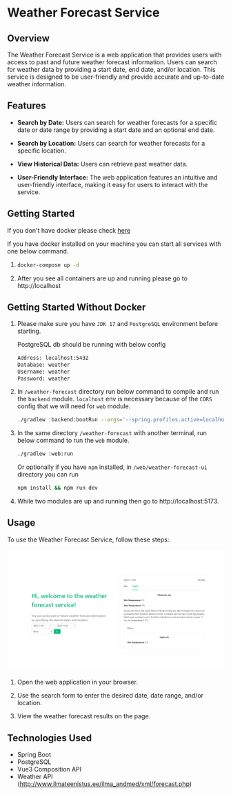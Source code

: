# Weather Forecast Service

## Overview

The Weather Forecast Service is a web application that provides users with access to past and future weather forecast information. Users can search for weather data by providing a start date, end date, and/or location. This service is designed to be user-friendly and provide accurate and up-to-date weather information.

## Features

- **Search by Date:** Users can search for weather forecasts for a specific date or date range by providing a start date and an optional end date.

- **Search by Location:** Users can search for weather forecasts for a specific location.

- **View Historical Data:** Users can retrieve past weather data.

- **User-Friendly Interface:** The web application features an intuitive and user-friendly interface, making it easy for users to interact with the service.

## Getting Started
If you don't have docker please check [here](#getting-started-without-docker)


If you have docker installed on your machine you can start all services with one below command.


1.
      ```bash
      docker-compose up -d
      ```

2. After you see all containers are up and running please go to http://localhost


## Getting Started Without Docker

1. Please make sure you have `JDK 17` and `PostgreSQL` environment before starting.
   
    PostgreSQL db should be running with below config
     ```
    Address: localhost:5432
    Database: weather
    Username: weather
    Password: weather
    ```
   
2. In `/weather-forecast` directory run below command to compile and run the `backend` module. `localhost` env is necessary 
   because of the `CORS` config that we will need for `web` module.
   ```bash
   ./gradlew :backend:bootRun --args='--spring.profiles.active=localhost'
   ```
    
3. In the same directory `/weather-forecast` with another terminal, run below command to run the `web` module.
    ```bash
   ./gradlew :web:run
   ```
   
    Or optionally if you have `npm` installed, in `/web/weather-forecast-ui` directory you can run 
   ```bash
   npm install && npm run dev
   ```
4. While two modules are up and running then go to http://localhost:5173.


## Usage

To use the Weather Forecast Service, follow these steps:

![Application Screenshot](.img/example.png)

1. Open the web application in your browser.

2. Use the search form to enter the desired date, date range, and/or location.

3. View the weather forecast results on the page.

## Technologies Used

- Spring Boot
- PostgreSQL
- Vue3 Composition API
- Weather API (http://www.ilmateenistus.ee/ilma_andmed/xml/forecast.php)
